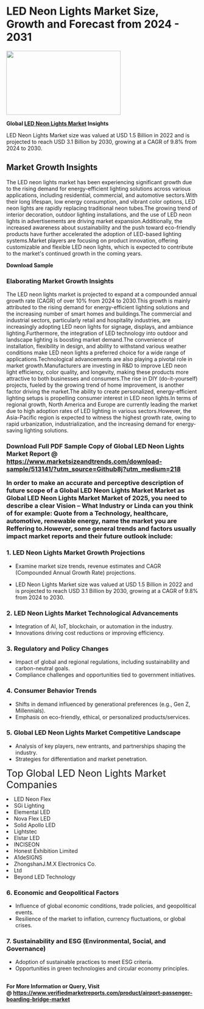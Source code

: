 <H1>LED Neon Lights Market Size, Growth and Forecast from 2024 - 2031</H1><img class="aligncenter size-medium wp-image-584254" src="https://thirdeyenews.in/wp-content/uploads/2024/09/Global-Market-Research-300x168.jpeg" alt="" width="300" height="168" /><p><strong>Global&nbsp;<a href="https://www.marketsizeandtrends.com/download-sample/513141/?utm_source=Github8j?utm_medium=218">LED Neon Lights Market</a> Insights</strong></p><p>LED Neon Lights Market size was valued at USD 1.5 Billion in 2022 and is projected to reach USD 3.1 Billion by 2030, growing at a CAGR of 9.8% from 2024 to 2030.</p><p><h2>Market Growth Insights</h2> The LED neon lights market has been experiencing significant growth due to the rising demand for energy-efficient lighting solutions across various applications, including residential, commercial, and automotive sectors.With their long lifespan, low energy consumption, and vibrant color options, LED neon lights are rapidly replacing traditional neon tubes.The growing trend of interior decoration, outdoor lighting installations, and the use of LED neon lights in advertisements are driving market expansion.Additionally, the increased awareness about sustainability and the push toward eco-friendly products have further accelerated the adoption of LED-based lighting systems.Market players are focusing on product innovation, offering customizable and flexible LED neon lights, which is expected to contribute to the market's continued growth in the coming years.<p><strong>Download Sample</strong></p> <h3>Elaborating Market Growth Insights</h3> The LED neon lights market is projected to expand at a compounded annual growth rate (CAGR) of over 10% from 2024 to 2030.This growth is mainly attributed to the rising demand for energy-efficient lighting solutions and the increasing number of smart homes and buildings.The commercial and industrial sectors, particularly retail and hospitality industries, are increasingly adopting LED neon lights for signage, displays, and ambiance lighting.Furthermore, the integration of LED technology into outdoor and landscape lighting is boosting market demand.The convenience of installation, flexibility in design, and ability to withstand various weather conditions make LED neon lights a preferred choice for a wide range of applications.Technological advancements are also playing a pivotal role in market growth.Manufacturers are investing in R&D to improve LED neon light efficiency, color quality, and longevity, making these products more attractive to both businesses and consumers.The rise in DIY (do-it-yourself) projects, fueled by the growing trend of home improvement, is another factor driving the market.The ability to create personalized, energy-efficient lighting setups is propelling consumer interest in LED neon lights.In terms of regional growth, North America and Europe are currently leading the market due to high adoption rates of LED lighting in various sectors.However, the Asia-Pacific region is expected to witness the highest growth rate, owing to rapid urbanization, industrialization, and the increasing demand for energy-saving lighting solutions.<h3></p><p><span class=""><strong>Download Full PDF Sample Copy of Global LED Neon Lights Market Report</strong> @ <a href="https://www.marketsizeandtrends.com/download-sample/513141/?utm_source=Github8j?utm_medium=218" target="_blank">https://www.marketsizeandtrends.com/download-sample/513141/?utm_source=Github8j?utm_medium=218</a></span></p><p>In order to make an accurate and perceptive description of future scope of a Global&nbsp;LED Neon Lights Market Market as Global&nbsp;LED Neon Lights Market Market of 2025, you need to describe a clear Vision &ndash; What Industry or Linda can you think of for example: Quote from a Technology, healthcare, automotive, renewable energy, name the market you are Reffering to.However, some general trends and factors usually impact market reports and their future outlook include:</p><h3>1.&nbsp;<strong>LED Neon Lights Market Growth Projections</strong></h3><ul><li>Examine market size trends, revenue estimates and CAGR (Compounded Annual Growth Rate) projections.</li><li><p>LED Neon Lights Market size was valued at USD 1.5 Billion in 2022 and is projected to reach USD 3.1 Billion by 2030, growing at a CAGR of 9.8% from 2024 to 2030.</p></li></ul><h3>2.&nbsp;<strong>LED Neon Lights Market Technological Advancements</strong></h3><ul><li>Integration of AI, IoT, blockchain, or automation in the industry.</li><li>Innovations driving cost reductions or improving efficiency.</li></ul><h3>3.&nbsp;<strong>Regulatory and Policy Changes</strong></h3><ul><li>Impact of global and regional regulations, including sustainability and carbon-neutral goals.</li><li>Compliance challenges and opportunities tied to government initiatives.</li></ul><h3>4.&nbsp;<strong>Consumer Behavior Trends</strong></h3><ul><li>Shifts in demand influenced by generational preferences (e.g., Gen Z, Millennials).</li><li>Emphasis on eco-friendly, ethical, or personalized products/services.</li></ul><h3>5.&nbsp;<strong>Global LED Neon Lights Market Competitive Landscape</strong></h3><ul><li>Analysis of key players, new entrants, and partnerships shaping the industry.</li><li>Strategies for differentiation and market penetration.</li></ul><p data-pm-slice="1 1 []"><span style="color: inherit; font-family: inherit; font-size: 25px;">Top Global LED Neon Lights Market Companies</span></p><div class="" data-test-id=""><p><li>LED Neon Flex</li><li> SGi Lighting</li><li> Elemental LED</li><li> Nova Flex LED</li><li> Solid Apollo LED</li><li> Lightstec</li><li> Elstar LED</li><li> INCISEON</li><li> Honest Exhibition Limited</li><li> A1deSIGNS</li><li> ZhongshanJ.M.X Electronics Co.</li><li>Ltd</li><li> Beyond LED Technology</li></p></div><h3>6.&nbsp;<strong>Economic and Geopolitical Factors</strong></h3><ul><li>Influence of global economic conditions, trade policies, and geopolitical events.</li><li>Resilience of the market to inflation, currency fluctuations, or global crises.</li></ul><h3>7.&nbsp;<strong>Sustainability and ESG (Environmental, Social, and Governance)</strong></h3><ul><li>Adoption of sustainable practices to meet ESG criteria.</li><li>Opportunities in green technologies and circular economy principles.</li></ul><h2><strong style="font-size: 14px;">For More Information or Query, Visit @&nbsp;</strong><a style="background-color: #ffffff; font-size: 14px;" href="https://www.marketsizeandtrends.com/report/led-neon-lights-market/" target="_blank">https://www.verifiedmarketreports.com/product/airport-passenger-boarding-bridge-market</a></h2>